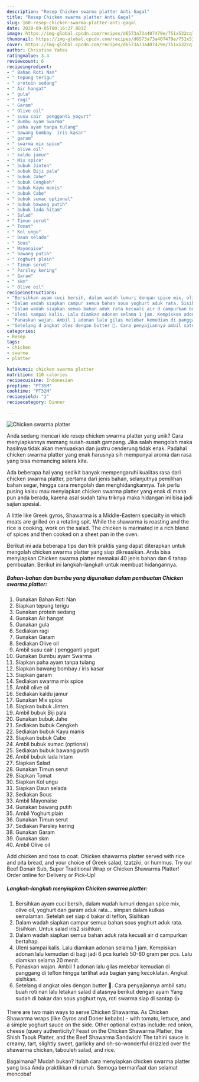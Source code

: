 ```yaml
---
description: "Resep Chicken swarma platter Anti Gagal"
title: "Resep Chicken swarma platter Anti Gagal"
slug: 160-resep-chicken-swarma-platter-anti-gagal
date: 2020-09-05T00:16:27.803Z
image: https://img-global.cpcdn.com/recipes/d6573a73a407479e/751x532cq70/chicken-swarma-platter-foto-resep-utama.jpg
thumbnail: https://img-global.cpcdn.com/recipes/d6573a73a407479e/751x532cq70/chicken-swarma-platter-foto-resep-utama.jpg
cover: https://img-global.cpcdn.com/recipes/d6573a73a407479e/751x532cq70/chicken-swarma-platter-foto-resep-utama.jpg
author: Christine Yates
ratingvalue: 3.4
reviewcount: 6
recipeingredient:
- " Bahan Roti Nan"
- " tepung terigu"
- " protein sedang"
- " Air hangat"
- " gula"
- " ragi"
- " Garam"
- " Olive oil"
- " susu cair  pengganti yogurt"
- " Bumbu ayam Swarma"
- " paha ayam tanpa tulang"
- " bawang bombay  iris kasar"
- " garam"
- " swarma mix spice"
- " olive oil"
- " kaldu jamur"
- " Mix spice"
- " bubuk Jinten"
- " bubuk Biji pala"
- " bubuk Jahe"
- " bubuk Cengkeh"
- " bubuk Kayu manis"
- " bubuk Cabe"
- " bubuk sumac optional"
- " bubuk bawang putih"
- " bubuk lada hitam"
- " Salad"
- " Timun serut"
- " Tomat"
- " Kol ungu"
- " Daun selada"
- " Sous"
- " Mayonaise"
- " bawang putih"
- " Yoghurt plain"
- " Timun serut"
- " Parsley kering"
- " Garam"
- " skm"
- " Olive oil"
recipeinstructions:
- "Bersihkan ayam cuci bersih, dalam wadah lumuri dengan spice mix, olive oil, yoghurt dan garam aduk rata... simpan dalam kulkas semalaman. Setelah set siap d bakar di teflon, Sisihkan"
- "Dalam wadah siapkan campur semua bahan sous yoghurt aduk rata. Sisihkan. Untuk salad iris2 sisihkan."
- "Dalam wadah siapkan semua bahan aduk rata kecuali air d campurkan bertahap."
- "Uleni sampai kalis. Lalu diamkan adonan selama 1 jam. Kempiskan adonan lalu kemudian di bagi jadi 6 pcs kurleb 50-60 gram per pcs. Lalu diamkan selama 20 menit."
- "Panaskan wajan. Ambil 1 adonan lalu gilas melebar kemudian di panggang di teflon hingga terlihat ada bagian yang kecoklatan. Angkat sisihkan."
- "Setelang d angkat oles dengan butter 🧈. Cara penyajiannya ambil satu buah roti nan lalu letakan salad d atasnya berikut dengan ayam Yang sudah di bakar dan sous yoghurt nya, roti swarma siap di santap 👍"
categories:
- Resep
tags:
- chicken
- swarma
- platter

katakunci: chicken swarma platter 
nutrition: 110 calories
recipecuisine: Indonesian
preptime: "PT35M"
cooktime: "PT32M"
recipeyield: "1"
recipecategory: Dinner

---
```



![Chicken swarma platter](https://img-global.cpcdn.com/recipes/d6573a73a407479e/751x532cq70/chicken-swarma-platter-foto-resep-utama.jpg)

Anda sedang mencari ide resep chicken swarma platter yang unik? Cara menyiapkannya memang susah-susah gampang. Jika salah mengolah maka hasilnya tidak akan memuaskan dan justru cenderung tidak enak. Padahal chicken swarma platter yang enak harusnya sih mempunyai aroma dan rasa yang bisa memancing selera kita.

Ada beberapa hal yang sedikit banyak mempengaruhi kualitas rasa dari chicken swarma platter, pertama dari jenis bahan, selanjutnya pemilihan bahan segar, hingga cara mengolah dan menghidangkannya. Tak perlu pusing kalau mau menyiapkan chicken swarma platter yang enak di mana pun anda berada, karena asal sudah tahu triknya maka hidangan ini bisa jadi sajian spesial.

A little like Greek gyros, Shawarma is a Middle-Eastern specialty in which meats are grilled on a rotating spit. While the shawarma is roasting and the rice is cooking, work on the salad. The chicken is marinated in a rich blend of spices and then cooked on a sheet pan in the oven.


Berikut ini ada beberapa tips dan trik praktis yang dapat diterapkan untuk mengolah chicken swarma platter yang siap dikreasikan. Anda bisa menyiapkan Chicken swarma platter memakai 40 jenis bahan dan 6 tahap pembuatan. Berikut ini langkah-langkah untuk membuat hidangannya.

<!--inarticleads1-->

##### Bahan-bahan dan bumbu yang digunakan dalam pembuatan Chicken swarma platter:

1. Gunakan  Bahan Roti Nan
1. Siapkan  tepung terigu
1. Gunakan  protein sedang
1. Gunakan  Air hangat
1. Gunakan  gula
1. Sediakan  ragi
1. Gunakan  Garam
1. Sediakan  Olive oil
1. Ambil  susu cair ( pengganti yogurt
1. Gunakan  Bumbu ayam Swarma
1. Siapkan  paha ayam tanpa tulang
1. Siapkan  bawang bombay / iris kasar
1. Siapkan  garam
1. Sediakan  swarma mix spice
1. Ambil  olive oil
1. Sediakan  kaldu jamur
1. Gunakan  Mix spice
1. Siapkan  bubuk Jinten
1. Ambil  bubuk Biji pala
1. Gunakan  bubuk Jahe
1. Sediakan  bubuk Cengkeh
1. Sediakan  bubuk Kayu manis
1. Siapkan  bubuk Cabe
1. Ambil  bubuk sumac (optional)
1. Sediakan  bubuk bawang putih
1. Ambil  bubuk lada hitam
1. Siapkan  Salad
1. Gunakan  Timun serut
1. Siapkan  Tomat
1. Siapkan  Kol ungu
1. Siapkan  Daun selada
1. Sediakan  Sous
1. Ambil  Mayonaise
1. Gunakan  bawang putih
1. Ambil  Yoghurt plain
1. Gunakan  Timun serut
1. Sediakan  Parsley kering
1. Gunakan  Garam
1. Gunakan  skm
1. Ambil  Olive oil


Add chicken and toss to coat. Chicken shawarma platter served with rice and pita bread, and your choice of Greek salad, tzatziki, or hummus. Try our Beef Donair Sub, Super Traditional Wrap or Chicken Shawarma Platter! Order online for Delivery or Pick-Up! 

<!--inarticleads2-->

##### Langkah-langkah menyiapkan Chicken swarma platter:

1. Bersihkan ayam cuci bersih, dalam wadah lumuri dengan spice mix, olive oil, yoghurt dan garam aduk rata... simpan dalam kulkas semalaman. Setelah set siap d bakar di teflon, Sisihkan
1. Dalam wadah siapkan campur semua bahan sous yoghurt aduk rata. Sisihkan. Untuk salad iris2 sisihkan.
1. Dalam wadah siapkan semua bahan aduk rata kecuali air d campurkan bertahap.
1. Uleni sampai kalis. Lalu diamkan adonan selama 1 jam. Kempiskan adonan lalu kemudian di bagi jadi 6 pcs kurleb 50-60 gram per pcs. Lalu diamkan selama 20 menit.
1. Panaskan wajan. Ambil 1 adonan lalu gilas melebar kemudian di panggang di teflon hingga terlihat ada bagian yang kecoklatan. Angkat sisihkan.
1. Setelang d angkat oles dengan butter 🧈. Cara penyajiannya ambil satu buah roti nan lalu letakan salad d atasnya berikut dengan ayam Yang sudah di bakar dan sous yoghurt nya, roti swarma siap di santap 👍


There are two main ways to serve Chicken Shawarma. As Chicken Shawarma wraps (like Gyros and Doner kebabs) - with tomato, lettuce, and a simple yoghurt sauce on the side. Other optional extras include: red onion, cheese (query authenticity? Feast on the Chicken Shawarma Platter, the Shish Taouk Platter, and the Beef Shawarma Sandwich! The tahini sauce is creamy, tart, slightly sweet, garlicky and oh-so-wonderful drizzled over the shawarma chicken, tabouleh salad, and rice. 

Bagaimana? Mudah bukan? Itulah cara menyiapkan chicken swarma platter yang bisa Anda praktikkan di rumah. Semoga bermanfaat dan selamat mencoba!
